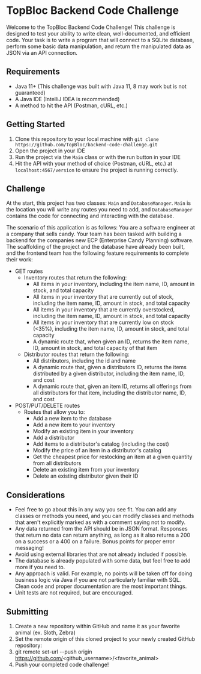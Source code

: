 # TopBloc Backend Code Challenge
Welcome to the TopBloc Backend Code Challenge! This challenge is designed to test your ability to write clean, well-documented, and efficient code. 
Your task is to write a program that will connect to a SQLite database, perform some basic data manipulation, and return the manipulated data as JSON via
an API connection.

## Requirements
- Java 11+ (This challenge was built with Java 11, 8 may work but is not guaranteed)
- A Java IDE (IntelliJ IDEA is recommended)
- A method to hit the API (Postman, cURL, etc.)


## Getting Started
1. Clone this repository to your local machine with `git clone https://github.com/TopBloc/backend-code-challenge.git`
2. Open the project in your IDE
3. Run the project via the `Main` class or with the run button in your IDE
4. Hit the API with your method of choice (Postman, cURL, etc.) at `localhost:4567/version` to ensure the project is running correctly.

## Challenge
At the start, this project has two classes: `Main` and `DatabaseManager`. `Main` is the location you will write any routes you
need to add, and `DatabaseManager` contains the code for connecting and interacting with the database.

The scenario of this application is as follows: You are a software engineer at a company that sells candy. Your team has been tasked with building a backend
for the companies new ECP (Enterprise Candy Planning) software. The scaffolding of the project and the database have already been built, and the frontend team
has the following feature requirements to complete their work:
- GET routes
  - Inventory routes that return the following:
    - All items in your inventory, including the item name, ID, amount in stock, and total capacity
    - All items in your inventory that are currently out of stock, including the item name, ID, amount in stock, and total capacity
    - All items in your inventory that are currently overstocked, including the item name, ID, amount in stock, and total capacity
    - All items in your inventory that are currently low on stock (<35%), including the item name, ID, amount in stock, and total capacity
    - A dynamic route that, when given an ID, returns the item name, ID, amount in stock, and total capacity of that item
  -  Distributor routes that return the following:
      - All distributors, including the id and name
      - A dynamic route that, given a distributors ID, returns the items distributed by a given distributor, including the item name, ID, and cost
      - A dynamic route that, given an item ID, returns all offerings from all distributors for that item, including the distributor name, ID, and cost
- POST/PUT/DELETE routes
  - Routes that allow you to:
    - Add a new item to the database
    - Add a new item to your inventory
    - Modify an existing item in your inventory
    - Add a distributor
    - Add items to a distributor's catalog (including the cost)
    - Modify the price of an item in a distributor's catalog
    - Get the cheapest price for restocking an item at a given quantity from all distributors
    - Delete an existing item from your inventory
    - Delete an existing distributor given their ID
  
## Considerations
- Feel free to go about this in any way you see fit. You can add any classes or methods you need, and you can modify classes and methods that aren't
explicitly marked as with a comment saying not to modify.
- Any data returned from the API should be in JSON format. Responses that return no data can return anything, as long as it also returns a 200 on a success
or a 400 on a failure. Bonus points for proper error messaging!
- Avoid using external libraries that are not already included if possible.
- The database is already populated with some data, but feel free to add more if you need to.
- Any approach is valid. For example, no points will be taken off for doing business logic via Java if you are not particularly familiar with SQL.
Clean code and proper documentation are the most important things.
- Unit tests are not required, but are encouraged.

## Submitting
1. Create a new repository within GitHub and name it as your favorite animal (ex. Sloth, Zebra)
2. Set the remote origin of this cloned project to your newly created GitHub repository:
3. git remote set-url --push origin https://github.com/<github_username>/<favorite_animal>
4. Push your completed code challenge!